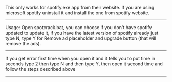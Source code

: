 This only works for spotify.exe app from their website. If you are using microsoft spotify uninstall it and install the one from spotify website.
************************************************************************************************************************
Usage: Open spotcrack.bat, you can choose if you don't have spotify updated to update it, if you have the latest version
of spotify already just type N, type Y for Remove ad placeholder and upgrade button (that will remove the ads).

************************************************************************************************************************

If you get error first time when you open it and it tells you to put time in seconds type 2 then type N and then type Y,
then open it second time and follow the steps described above

************************************************************************************************************************
